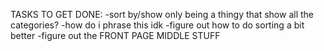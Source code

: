TASKS TO GET DONE:
-sort by/show only being a thingy that show all the categories?
    -how do i phrase this idk
-figure out how to do sorting a bit better
-figure out the FRONT PAGE MIDDLE STUFF